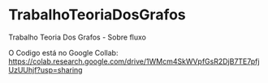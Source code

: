 # TrabalhoTeoriaDosGrafos
Trabalho Teoria Dos Grafos - Sobre fluxo

O Codigo está no Google Collab:
https://colab.research.google.com/drive/1WMcm4SkWVpfGsR2DjB7TE7pfjUzUUhjf?usp=sharing
